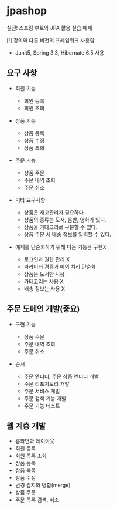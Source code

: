 # jpashop

실전! 스프링 부트와 JPA 활용 실습 예제

[!] 강의와 다른 버전의 프레임워크 사용함

* Junit5, Spring 3.3, Hibernate 6.5 사용

## 요구 사항

* 회원 기능
    * 회원 등록
    * 회원 조회
* 상품 기능
    * 상품 등록
    * 상품 수정
    * 상품 조회
* 주문 기능
    * 상품 주문
    * 주문 내역 조회
    * 주문 취소
* 기타 요구사항
    * 상품은 재고관리가 필요하다.
    * 상품의 종류는 도서, 음반, 영화가 있다.
    * 상품을 카테고리로 구분할 수 있다.
    * 상품 주문 시 배송 정보를 입력할 수 있다.

* 예제를 단순화하기 위해 다음 기능은 구현X
    * 로그인과 권한 관리 X
    * 파라미터 검증과 예외 처리 단순화
    * 상품은 도서만 사용
    * 카테고리는 사용 X
    * 배송 정보는 사용 X

## 주문 도메인 개발(중요)

* 구현 기능
    * 상품 주문
    * 주문 내역 조회
    * 주문 취소

* 순서
    * 주문 엔티티, 주문 상품 엔티티 개발
    * 주문 리포지토리 개발
    * 주문 서비스 개발
    * 주문 검색 기능 개발
    * 주문 기능 테스트

## 웹 계층 개발

* 홈화면과 레이아웃
* 회원 등록
* 회원 목록 조회
* 상품 등록
* 상품 목록
* 상품 수정
* 변경 감지와 병합(merge)
* 상품 주문
* 주문 목록 검색, 취소